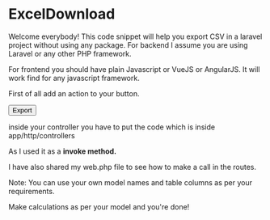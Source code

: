 # ExcelDownload

Welcome everybody! 
This code snippet will help you export CSV in a laravel project without using any package. 
For backend I assume you are using Laravel or any other PHP framework.

For frontend you should have plain Javascript or VueJS or AngularJS. It will work find for any javascript framework.

First of all add an action to your button. 

<button class="btn btn-success" onClick="ExportCSV()">Export</button>

inside your controller you have to put the code which is inside app/http/controllers

As I used it as a __invoke method.__

I have also shared my web.php file to see how to make a call in the routes.

Note: You can use your own model names and table columns as per your requirements.

Make calculations as per your model and you're done! 

